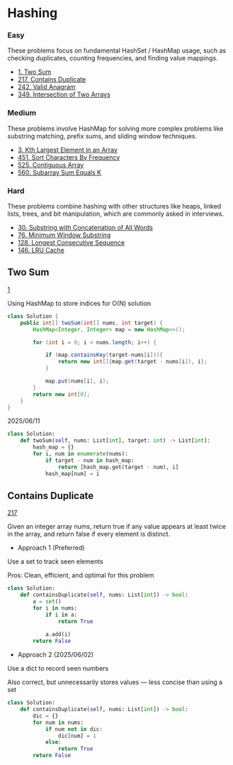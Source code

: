# Hashing
<!------------------------------------------------------------------------------------------------------------------------------------------------------>
### Easy
These problems focus on fundamental HashSet / HashMap usage, such as checking duplicates, counting frequencies, and finding value mappings.
- [1. Two Sum](#Two-Sum)
- [217. Contains Duplicate](#Contains-Duplicate)
- [242. Valid Anagram](#Valid-Anagram)
- [349. Intersection of Two Arrays](#Intersection-of-Two-Arrays)

### Medium
These problems involve HashMap for solving more complex problems like substring matching, prefix sums, and sliding window techniques.
- [3. Kth Largest Element in an Array](#Kth-Largest-Element-in-an-Array)
- [451. Sort Characters By Frequency](#Sort-Characters-By-Frequency)
- [525. Contiguous Array](#Contiguous-Array)
- [560. Subarray Sum Equals K](#Subarray-Sum-Equals-K)

### Hard
These problems combine hashing with other structures like heaps, linked lists, trees, and bit manipulation, which are commonly asked in interviews.
- [30. Substring with Concatenation of All Words](#Substring-with-Concatenation-of-All-Words)
- [76. Minimum Window Substring](#Minimum-Window-Substring)
- [128. Longest Consecutive Sequence](#Longest-Consecutive-Sequence)
- [146. LRU Cache](#LRU-Cache)

<!------------------------------------------------------------------------------------------------------------------------------------------------------>
<!--Easy-->
## Two Sum
[1](https://leetcode.com/problems/Two-Sum/)

Using HashMap to store indices for O(N) solution
```java
class Solution {
    public int[] twoSum(int[] nums, int target) {
        HashMap<Integer, Integer> map = new HashMap<>();

        for (int i = 0; i < nums.length; i++) {

            if (map.containsKey(target-nums[i])){
                return new int[]{map.get(target - nums[i]), i};
            } 

            map.put(nums[i], i);
        }
        return new int[0];
    }
}
```

2025/06/11

```python
class Solution:
    def twoSum(self, nums: List[int], target: int) -> List[int]:
        hash_map = {}
        for i, num in enumerate(nums):
            if target - num in hash_map:
                return [hash_map.get(target - num), i]
            hash_map[num] = i
```

## Contains Duplicate
[217](https://leetcode.com/problems/Contains-Duplicate/)

Given an integer array nums, return true if any value appears at least twice in the array, and return false if every element is distinct.

- Approach 1 (Preferred)

Use a set to track seen elements

Pros: Clean, efficient, and optimal for this problem

```python
class Solution:
    def containsDuplicate(self, nums: List[int]) -> bool:
        a = set()
        for i in nums:
            if i in a:
                return True
            
            a.add(i)
        return False
```

- Approach 2 (2025/06/02)

Use a dict to record seen numbers

Also correct, but unnecessarily stores values — less concise than using a set

```python
class Solution:
    def containsDuplicate(self, nums: List[int]) -> bool:
        dic = {}
        for num in nums:
            if num not in dic:
                dic[num] = 1 
            else:
                return True
        return False
```

<!------------------------------------------------------------------------------------------------------------------------------------------------------>
<!--Medium-->

<!------------------------------------------------------------------------------------------------------------------------------------------------------>
<!--Hard-->


